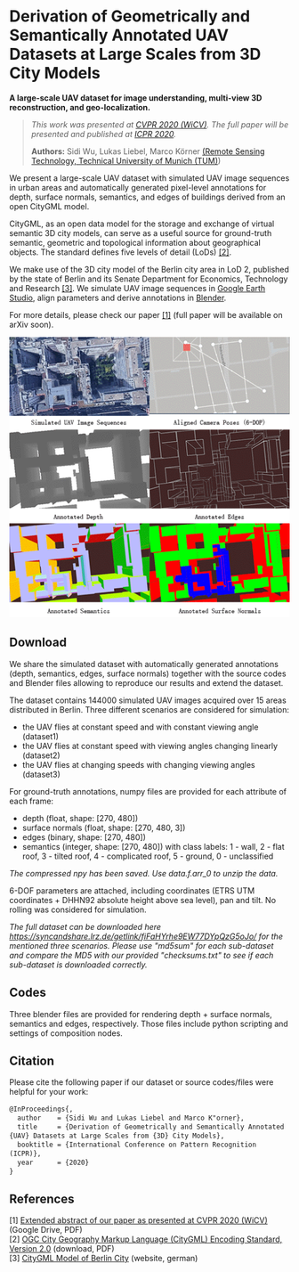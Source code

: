 <!-- # Large-Scale UAV Dataset -->
# Derivation of Geometrically and Semantically Annotated UAV Datasets at Large Scales from 3D City Models

__A large-scale UAV dataset for image understanding, multi-view 3D reconstruction, and geo-localization.__

>_This work was presented at [CVPR 2020 (WiCV)](https://sites.google.com/view/wicvworkshop-cvpr2020). The full paper will be presented and published at [ICPR 2020](https://www.micc.unifi.it/icpr2020)._
>
>**Authors:** Sidi Wu, Lukas Liebel, Marco Körner [(Remote Sensing Technology, Technical University of Munich (TUM)](https://www.lmf.lrg.tum.de))


We present a large-scale UAV dataset with simulated UAV image sequences in urban areas and automatically generated pixel-level annotations for depth, surface normals, semantics, and edges of buildings derived from an open CityGML model.

CityGML, as an open data model for the storage and exchange of virtual semantic 3D city models, can serve as a useful source for ground-truth semantic, geometric and topological information about geographical objects.
The standard defines five levels of detail (LoDs) [[2]](#citygml).

We make use of the 3D city model of the Berlin city area in LoD 2, published by the state of Berlin and its Senate Department for Economics, Technology and Research [[3]](#berlinmodel).
We simulate UAV image sequences in [Google Earth Studio](https://www.google.com/earth/studio), align parameters and derive annotations in [Blender](https://www.blender.org/).

For more details, please check our paper [[1]](#wicv) (full paper will be available on arXiv soon).

![Animation of the simulation and annotation process](simulateandrender.gif)

## Download
We share the simulated dataset with automatically generated annotations (depth, semantics, edges, surface normals) together with the source codes and Blender files allowing to reproduce our results and extend the dataset.

The dataset contains 144000 simulated UAV images acquired over 15 areas distributed in Berlin.
Three different scenarios are considered for simulation:
- the UAV flies at constant speed and with constant viewing
angle (dataset1)
- the UAV flies at constant speed with viewing angles
changing linearly (dataset2)
- the UAV flies at changing speeds with changing viewing
angles (dataset3)

For ground-truth annotations, numpy files are provided for each attribute of each frame:
- depth (float, shape: [270, 480])
- surface normals (float, shape: [270, 480, 3])
- edges (binary, shape: [270, 480])
- semantics (integer, shape: [270, 480]) with class labels: 1 - wall, 2 - flat roof, 3 - tilted roof, 4 - complicated roof, 5 - ground, 0 - unclassified 

_The compressed npy has been saved. Use data.f.arr_0 to unzip the data._

6-DOF parameters are attached, including coordinates (ETRS UTM coordinates + DHHN92 absolute height above sea level), pan and tilt.
No rolling was considered for simulation.

_The full dataset can be downloaded here https://syncandshare.lrz.de/getlink/fiFaHYrhe9EW77DYpQzG5oJo/ for the mentioned three scenarios. Please use "md5sum" for each sub-dataset and compare the MD5 with our provided "checksums.txt" to see if each sub-dataset is downloaded correctly._  

## Codes
Three blender files are provided for rendering depth + surface normals, semantics and edges, respectively. Those files include python scripting and settings of composition nodes. 

## Citation
Please cite the following paper if our dataset or source codes/files were helpful for your work:
```
@InProceedings{,
  author    = {Sidi Wu and Lukas Liebel and Marco K"orner},
  title     = {Derivation of Geometrically and Semantically Annotated {UAV} Datasets at Large Scales from {3D} City Models},
  booktitle = {International Conference on Pattern Recognition (ICPR)},
  year      = {2020}
}
```

<!-- ## License -->

## References
<a name="wicv">[1]</a> [Extended abstract of our paper as presented at CVPR 2020 (WiCV)](https://drive.google.com/file/d/1bTPz2hKFNVLLf-9XN9ZYCNtmM8mZAYbU/view) (Google Drive, PDF)\
<a name="citygml">[2]</a> [OGC City Geography Markup Language (CityGML) Encoding Standard, Version 2.0](https://portal.opengeospatial.org/files/?artifact_id=47842) (download, PDF) \
<a name="berlinmodel">[3]</a> [CityGML Model of Berlin City](https://daten.berlin.de/tags/3d-stadtmodell) (website, german)

